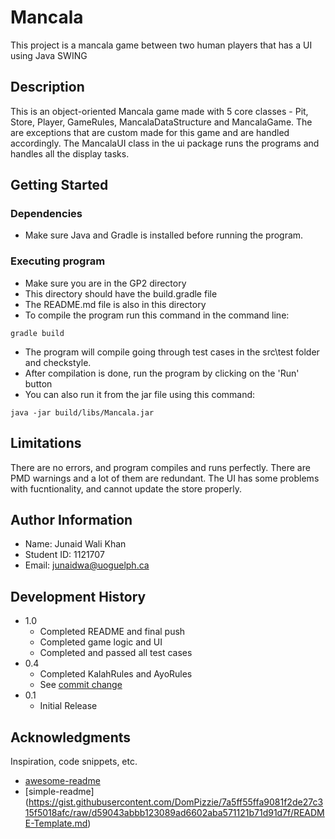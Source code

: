 # Mancala

This project is a mancala game between two human players that has a UI using Java SWING

## Description

This is an object-oriented Mancala game made with 5 core classes - Pit, Store, Player, GameRules, MancalaDataStructure and MancalaGame. The are exceptions that are custom made for this game and are handled accordingly. The MancalaUI class in the ui package runs the programs and handles all the display tasks.

## Getting Started

### Dependencies

* Make sure Java and Gradle is installed before running the program.



### Executing program

* Make sure you are in the GP2 directory
* This directory should have the build.gradle file
* The README.md file is also in this directory
* To compile the program run this command in the command line:
```
gradle build
```
* The program will compile going through test cases in the src\test folder and checkstyle.
* After compilation is done, run the program by clicking on the 'Run' button
* You can also run it from the jar file using this command:
```
java -jar build/libs/Mancala.jar
```

## Limitations

There are no errors, and program compiles and runs perfectly. There are PMD warnings and a lot of them are redundant. The UI has some problems with fucntionality, and cannot update the store properly.

## Author Information

* Name: Junaid Wali Khan
* Student ID: 1121707
* Email: junaidwa@uoguelph.ca

## Development History

* 1.0
    * Completed README and final push
    * Completed game logic and UI
    * Completed and passed all test cases
* 0.4
    * Completed KalahRules and AyoRules
    * See [commit change]() 
* 0.1
    * Initial Release

## Acknowledgments

Inspiration, code snippets, etc.
* [awesome-readme](https://github.com/matiassingers/awesome-readme)
* [simple-readme] (https://gist.githubusercontent.com/DomPizzie/7a5ff55ffa9081f2de27c315f5018afc/raw/d59043abbb123089ad6602aba571121b71d91d7f/README-Template.md)



